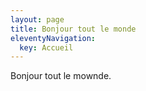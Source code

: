 ```yaml
---
layout: page
title: Bonjour tout le monde
eleventyNavigation:
  key: Accueil
---
```


Bonjour tout le mownde.


